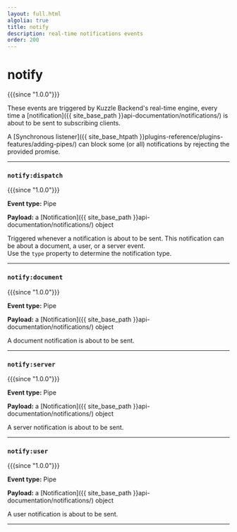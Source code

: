 ```yaml
---
layout: full.html
algolia: true
title: notify
description: real-time notifications events
order: 200
---
```


# notify

{{{since "1.0.0"}}}

These events are triggered by Kuzzle Backend's real-time engine, every time a [notification]({{ site_base_path }}api-documentation/notifications/) is about to be sent to subscribing clients.

A [Synchronous listener]({{ site_base_htpath }}plugins-reference/plugins-features/adding-pipes/) can block some (or all) notifications by rejecting the provided promise.

---

### `notify:dispatch`

{{{since "1.0.0"}}}

**Event type:** Pipe

**Payload:** a [Notification]({{ site_base_path }}api-documentation/notifications/) object

Triggered whenever a notification is about to be sent. This notification can be about a document, a user, or a server event.  
Use the `type` property to determine the notification type.

---

### `notify:document`

{{{since "1.0.0"}}}

**Event type:** Pipe

**Payload:** a [Notification]({{ site_base_path }}api-documentation/notifications/) object

A document notification is about to be sent.

---

### `notify:server`

{{{since "1.0.0"}}}

**Event type:** Pipe

**Payload:** a [Notification]({{ site_base_path }}api-documentation/notifications/) object

A server notification is about to be sent.

---

### `notify:user`

{{{since "1.0.0"}}}

**Event type:** Pipe

**Payload:** a [Notification]({{ site_base_path }}api-documentation/notifications/) object

A user notification is about to be sent.

---
